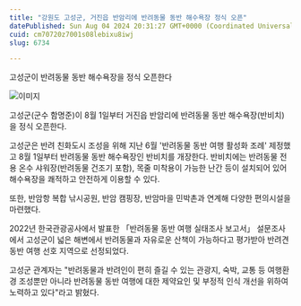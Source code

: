 ```yaml
---
title: "강원도 고성군, 거진읍 반암리에 반려동물 동반 해수욕장 정식 오픈"
datePublished: Sun Aug 04 2024 20:31:27 GMT+0000 (Coordinated Universal Time)
cuid: cm70720z7001s08lebixu8iwj
slug: 6734

---
```



고성군이 반려동물 동반 해수욕장을 정식 오픈한다

![이미지](https://cdn.hashnode.com/res/hashnode/image/upload/v1739260936585/71b5ca7d-eb3c-4d6d-b3fa-ad09c67ea1a3.jpeg)

고성군(군수 함명준)이 8월 1일부터 거진읍 반암리에 반려동물 동반 해수욕장(반비치)을 정식 오픈한다.

고성군은 반려 친화도시 조성을 위해 지난 6월 '반려동물 동반 여행 활성화 조례' 제정했고 8월 1일부터 반려동물 동반 해수욕장인 반비치를 개장한다. 반비치에는 반려동물 전용 온수 샤워장(반려동물 건조기 포함), 목줄 미착용이 가능한 난간 등이 설치되어 있어 해수욕장을 쾌적하고 안전하게 이용할 수 있다.

또한, 반암항 복합 낚시공원, 반암 캠핑장, 반암마을 민박촌과 연계해 다양한 편의시설을 마련했다.

2022년 한국관광공사에서 발표한 「반려동물 동반 여행 실태조사 보고서」 설문조사에서 고성군이 넓은 해변에서 반려동물과 자유로운 산책이 가능하다고 평가받아 반려견 동반 여행 선호 지역으로 선정되었다.

고성군 관계자는 "반려동물과 반려인이 편히 즐길 수 있는 관광지, 숙박, 교통 등 여행환경 조성뿐만 아니라 반려동물 동반 여행에 대한 제약요인 및 부정적 인식 개선을 위하여 노력하고 있다"라고 밝혔다.